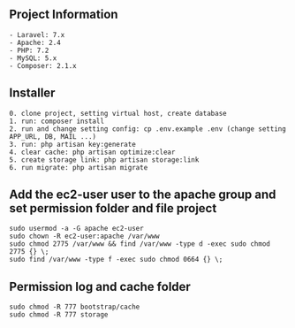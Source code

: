 ## Project Information
```
- Laravel: 7.x
- Apache: 2.4
- PHP: 7.2 
- MySQL: 5.x
- Composer: 2.1.x
```

## Installer
```
0. clone project, setting virtual host, create database
1. run: composer install 
2. run and change setting config: cp .env.example .env (change setting APP_URL, DB, MAIL ...)
3. run: php artisan key:generate
4. clear cache: php artisan optimize:clear
5. create storage link: php artisan storage:link
6. run migrate: php artisan migrate
```

## Add the ec2-user user to the apache group and set permission folder and file project
```
sudo usermod -a -G apache ec2-user
sudo chown -R ec2-user:apache /var/www
sudo chmod 2775 /var/www && find /var/www -type d -exec sudo chmod 2775 {} \;
sudo find /var/www -type f -exec sudo chmod 0664 {} \;
```

## Permission log and cache folder
```
sudo chmod -R 777 bootstrap/cache
sudo chmod -R 777 storage
```
